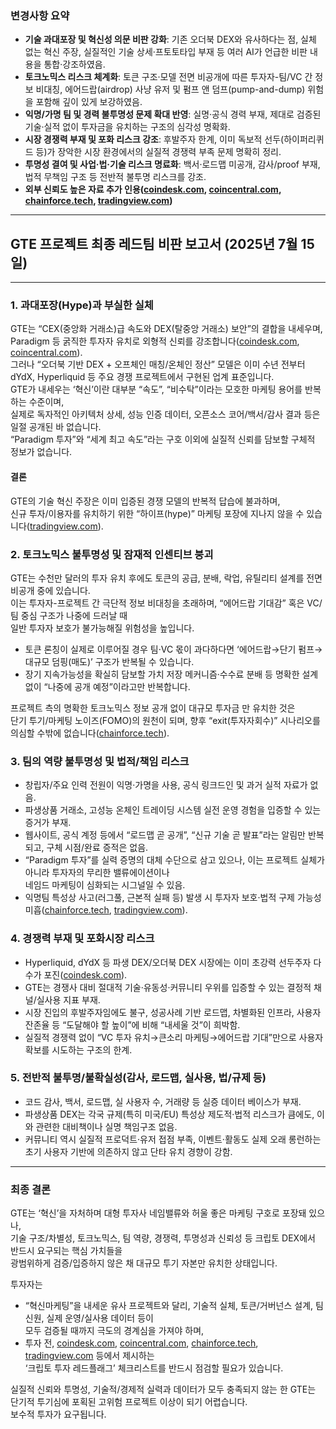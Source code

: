 ### 변경사항 요약

- **기술 과대포장 및 혁신성 의문 비판 강화**: 기존 오더북 DEX와 유사하다는 점, 실체 없는 혁신 주장, 실질적인 기술 상세‧프토토타입 부재 등 여러 AI가 언급한 비판 내용을 통합‧강조하였음.  
- **토크노믹스 리스크 체계화**: 토큰 구조·모델 전면 비공개에 따른 투자자-팀/VC 간 정보 비대칭, 에어드랍(airdrop) 사냥 유저 및 펌프 앤 덤프(pump-and-dump) 위험을 포함해 깊이 있게 보강하였음.  
- **익명/가명 팀 및 경력 불투명성 문제 확대 반영**: 실명‧공식 경력 부재, 제대로 검증된 기술·실적 없이 투자금을 유치하는 구조의 심각성 명확화.  
- **시장 경쟁력 부재 및 포화 리스크 강조**: 후발주자 한계, 이미 독보적 선두(하이퍼리퀴드 등)가 장악한 시장 환경에서의 실질적 경쟁력 부족 문제 명확히 정리.
- **투명성 결여 및 사업·법·기술 리스크 명료화**: 백서‧로드맵 미공개, 감사/proof 부재, 법적 무책임 구조 등 전반적 불투명 리스크를 강조.  
- **외부 신뢰도 높은 자료 추가 인용([coindesk.com](https://www.coindesk.com/business/2025/06/23/hyperliquid-rival-gte-raises-usd15m-in-series-a-led-by-paradigm), [coincentral.com](https://coincentral.com/paradigm-backs-gte-with-15m-to-build-the-fastest-decentralized-exchange/), [chainforce.tech](https://chainforce.tech/learn-tokenomics/red-flags-in-tokenomics/), [tradingview.com](https://www.tradingview.com/news/cointelegraph:f0a9fe7af094b:0-5-red-flags-you-re-being-shilled-don-t-buy-the-hype/))**

---

## GTE 프로젝트 최종 레드팀 비판 보고서 (2025년 7월 15일)

---

### 1. 과대포장(Hype)과 부실한 실체

GTE는 “CEX(중앙화 거래소)급 속도와 DEX(탈중앙 거래소) 보안”의 결합을 내세우며, Paradigm 등 굵직한 투자자 유치로 외형적 신뢰를 강조합니다([coindesk.com](https://www.coindesk.com/business/2025/06/23/hyperliquid-rival-gte-raises-usd15m-in-series-a-led-by-paradigm), [coincentral.com](https://coincentral.com/paradigm-backs-gte-with-15m-to-build-the-fastest-decentralized-exchange/)).  
그러나 “오더북 기반 DEX + 오프체인 매칭/온체인 정산” 모델은 이미 수년 전부터 dYdX, Hyperliquid 등 주요 경쟁 프로젝트에서 구현된 업계 표준입니다.  
GTE가 내세우는 ‘혁신’이란 대부분 “속도”, “비수탁”이라는 모호한 마케팅 용어를 반복하는 수준이며,  
실제로 독자적인 아키텍처 상세, 성능 인증 데이터, 오픈소스 코어/백서/감사 결과 등은 일절 공개된 바 없습니다.  
“Paradigm 투자”와 “세계 최고 속도”라는 구호 이외에 실질적 신뢰를 담보할 구체적 정보가 없습니다.

#### 결론  
GTE의 기술 혁신 주장은 이미 입증된 경쟁 모델의 반복적 답습에 불과하며,  
신규 투자/이용자를 유치하기 위한 “하이프(hype)” 마케팅 포장에 지나지 않을 수 있습니다([tradingview.com](https://www.tradingview.com/news/cointelegraph:f0a9fe7af094b:0-5-red-flags-you-re-being-shilled-don-t-buy-the-hype/)).

### 2. 토크노믹스 불투명성 및 잠재적 인센티브 붕괴

GTE는 수천만 달러의 투자 유치 후에도 토큰의 공급, 분배, 락업, 유틸리티 설계를 전면 비공개 중에 있습니다.  
이는 투자자-프로젝트 간 극단적 정보 비대칭을 초래하며, “에어드랍 기대감” 혹은 VC/팀 중심 구조가 나중에 드러날 때  
일반 투자자 보호가 불가능해질 위험성을 높입니다.

- 토큰 론칭이 실제로 이루어질 경우 팀·VC 몫이 과다하다면 ‘에어드랍→단기 펌프→대규모 덤핑(매도)’ 구조가 반복될 수 있습니다.
- 장기 지속가능성을 확실히 담보할 가치 저장 메커니즘‧수수료 분배 등 명확한 설계 없이 “나중에 공개 예정”이라고만 반복합니다.

프로젝트 측의 명확한 토크노믹스 정보 공개 없이 대규모 투자금 만 유치한 것은  
단기 투기/마케팅 노이즈(FOMO)의 원천이 되며, 향후 “exit(투자자회수)” 시나리오를 의심할 수밖에 없습니다([chainforce.tech](https://chainforce.tech/learn-tokenomics/red-flags-in-tokenomics/)).

### 3. 팀의 역량 불투명성 및 법적/책임 리스크

- 창립자/주요 인력 전원이 익명‧가명을 사용, 공식 링크드인 및 과거 실적 자료가 없음.
- 파생상품 거래소, 고성능 온체인 트레이딩 시스템 실전 운영 경험을 입증할 수 있는 증거가 부재.
- 웹사이트, 공식 계정 등에서 “로드맵 곧 공개”, “신규 기술 곧 발표”라는 알림만 반복되고, 구체 시점/완료 증적은 없음.
- “Paradigm 투자”를 실력 증명의 대체 수단으로 삼고 있으나, 이는 프로젝트 실체가 아니라 투자자의 무리한 밸류에이션이나  
  네임드 마케팅이 심화되는 시그널일 수 있음.
- 익명팀 특성상 사고(러그풀, 근본적 실패 등) 발생 시 투자자 보호·법적 구제 가능성 미흡([chainforce.tech](https://chainforce.tech/learn-tokenomics/red-flags-in-tokenomics/), [tradingview.com](https://www.tradingview.com/news/cointelegraph:f0a9fe7af094b:0-5-red-flags-you-re-being-shilled-don-t-buy-the-hype/)).

### 4. 경쟁력 부재 및 포화시장 리스크

- Hyperliquid, dYdX 등 파생 DEX/오더북 DEX 시장에는 이미 초강력 선두주자 다수가 포진([coindesk.com](https://www.coindesk.com/business/2025/06/23/hyperliquid-rival-gte-raises-usd15m-in-series-a-led-by-paradigm)).  
- GTE는 경쟁사 대비 절대적 기술‧유동성‧커뮤니티 우위를 입증할 수 있는 결정적 채널/실사용 지표 부재.
- 시장 진입의 후발주자임에도 불구, 성공사례 기반 로드맵, 차별화된 인프라, 사용자 잔존율 등 “도달해야 할 높이”에 비해 “내세울 것”이 희박함.
- 실질적 경쟁력 없이 “VC 투자 유치→큰소리 마케팅→에어드랍 기대”만으로 사용자 확보를 시도하는 구조의 한계.

### 5. 전반적 불투명/불확실성(감사, 로드맵, 실사용, 법/규제 등)

- 코드 감사, 백서, 로드맵, 실 사용자 수, 거래량 등 실증 데이터 베이스가 부재.
- 파생상품 DEX는 각국 규제(특히 미국/EU) 특성상 제도적‧법적 리스크가 큼에도, 이와 관련한 대비책이나 실명 책임구조 없음.
- 커뮤니티 역시 실질적 프로덕트·유저 접점 부족, 이벤트·활동도 실제 오래 롱런하는 초기 사용자 기반에 의존하지 않고 단타 유치 경향이 강함.

---

### 최종 결론

GTE는 ‘혁신’을 자처하며 대형 투자사 네임밸류와 허울 좋은 마케팅 구호로 포장돼 있으나,  
기술 구조/차별성, 토크노믹스, 팀 역량, 경쟁력, 투명성과 신뢰성 등 크립토 DEX에서 반드시 요구되는 핵심 가치들을  
광범위하게 검증/입증하지 않은 채 대규모 투기 자본만 유치한 상태입니다.

투자자는
- “혁신마케팅”을 내세운 유사 프로젝트와 달리, 기술적 실체, 토큰/거버넌스 설계, 팀 신원, 실제 운영/실사용 데이터 등이  
  모두 검증될 때까지 극도의 경계심을 가져야 하며,
- 투자 전, [coindesk.com](https://www.coindesk.com/business/2025/06/23/hyperliquid-rival-gte-raises-usd15m-in-series-a-led-by-paradigm), [coincentral.com](https://coincentral.com/paradigm-backs-gte-with-15m-to-build-the-fastest-decentralized-exchange/), [chainforce.tech](https://chainforce.tech/learn-tokenomics/red-flags-in-tokenomics/), [tradingview.com](https://www.tradingview.com/news/cointelegraph:f0a9fe7af094b:0-5-red-flags-you-re-being-shilled-don-t-buy-the-hype/) 등에서 제시하는  
  ‘크립토 투자 레드플래그’ 체크리스트를 반드시 점검할 필요가 있습니다.

실질적 신뢰와 투명성, 기술적/경제적 실력과 데이터가 모두 충족되지 않는 한 GTE는  
단기적 투기심에 포획된 고위험 프로젝트 이상이 되기 어렵습니다.  
보수적 투자가 요구됩니다.